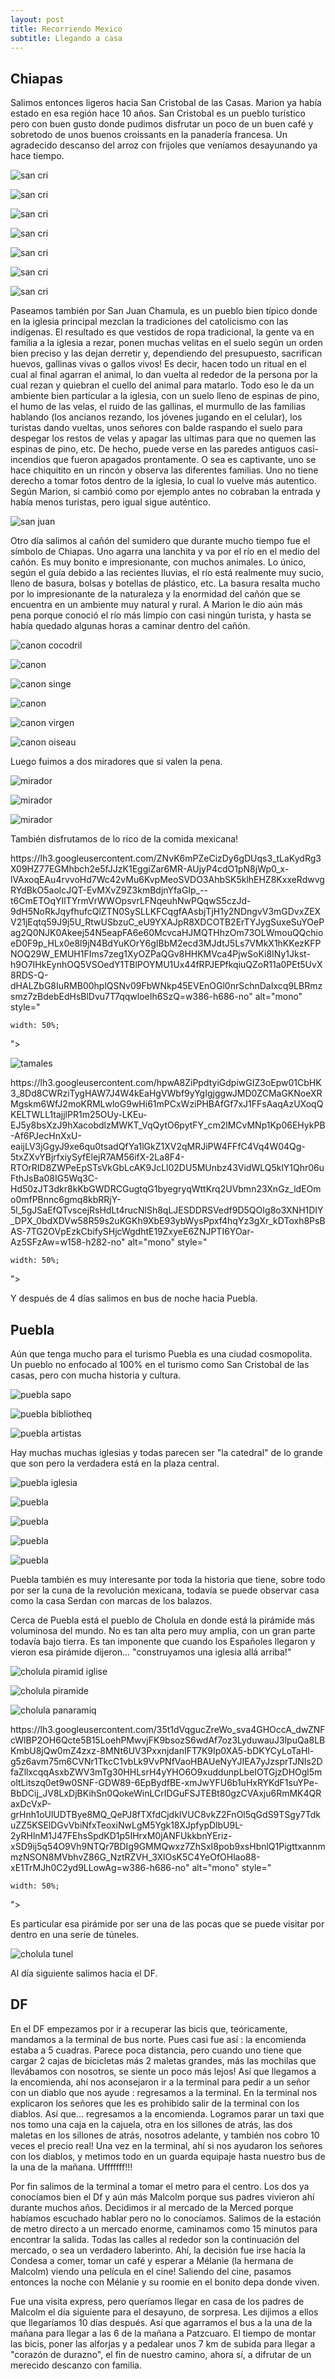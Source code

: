 ```yaml
---
layout: post
title: Recorriendo Mexico
subtitle: Llegando a casa
---
```


## Chiapas

Salimos entonces ligeros hacia San Cristobal de las Casas. Marion ya había estado en esa región hace 10 años. San Cristobal es un pueblo turístico pero con buen gusto donde pudimos disfrutar un poco de un buen café y sobretodo de unos buenos croissants en la panadería francesa. Un agradecido descanso del arroz con frijoles que veníamos desayunando ya hace tiempo.

![san cri](https://lh3.googleusercontent.com/fDf_x6fa_cw1ILONNWSorZm9HRfK-iBZTuI6AdIZqre7PEtogrr-rECPiJig3kO9VigHLgIQK7JkaNkL_uMmPVpufaEXDJa9BHp-6y5eWYRCtQ0N5VN6zchn5Z35XheuQJNsykoib31qtaOiOgyR9TAyFB80gs1Mig9dk6csr2koJ_oHex1ey6Ka1mhUB4oBBv4x2dXf5qEkOh-W_eaGaVIQWgsCmhWobcCYvCfuGU0nO3L7-IqW9YlZIbVdewvxhzkrebiMSB_9sgnm3F3r6H63M9R5ZBuXAk20TAbMowl6XeeXR2R2ayphIEv80FzxhWbg_lVjBR6qwnLd5o0G412v-18erBZGFZqEyPAA1AdBtg5TgwMO3bXLM5jKmVuC-rtcPEWYNZpexXq_PoJ_i6NAQDT1GnLSg3cMSp0C__sTRVpbjslUFZI-viuakcEGqWYAETyJvtKgHhWtqSxdrzTg5OSUFD6EHz0CDfeGdnnubITbJ-OWdsJHOadRnvbSv9J_JEajTXLfGJwUaHCMicfWP6Q9CWQqmyGtlHMdzXjqtbMTbm9EItcibOgMXIGrkU0QiA3vD-Y4zsjiR8eN3WxBp-B1H0nkHJeWDvU-Z-FsGKK7e9NhyV3BR26nyljAcS8_bMRrAAVH1p78pbEfiHlscMZ1fh7xag=w1215-h684-no)

![san cri](https://lh3.googleusercontent.com/Go1mZX1NeJyaFNw4PBoc6MmSooIHwXzGIeL5hZGDlnONut9cuxNiRqILLOYfRMc94mPzBi0TuItuIgqY8tTCbz1wWfFtrtpWc_gZvF2m9gDA3uwUbGIVbwuKCVeVYj6JqRbSR9lJE81H0uSGOmZsXCGq4znsbBStpyxcYV1B9Wo2p7aH9p123bI-pEu4w3afeTqJKXerqZi5sYDYXnDcsJLecU6fD4ZlA4yRXYBMObjdL7NvAhrK8_Hj54KhYwQ8-jWwOg7CiHkjOFP9_VzrE41vJshC4eWKWwNlfgcxlKZFdbsXzUu1qUsKnL4jwLbATsulcxEFFcrVtSvBlYNCEH4dmmPDmszC8gbBqVzGj90rYrWHTC56e4u7MvzBcjbuKo6lqb41HNIu3NKP5Hvk0z65saHq1oDrgyLwGLO6vsFm03vmW0rYQk70JvBy5fREwRU4fxIcKeoYYBfgfQP2UeYbX904r9YigXvVq2f4KG-YN2_oPq6jDpf10bw6KMc-SdQwCx7ro2k86C5fsCHmNqdZMd8fG9k87CONW-Q7JV8SPxF1UQuvGKl_PwNJD6G1MMEThmc73kE2vHvwnkRghxQWSh5YTrew8lHQALOOt83cGGEl0w3l29MVdAuiX1Z8hHn8RgspzavlYsA26Z2dPYU7R1I0yZGpSA=w1215-h684-no)

![san cri](https://lh3.googleusercontent.com/Zsj5wMSx3j8QXb4g_td6ycKmI_eXG0WtqZhKOd5i5hGJe4YDrSZSwbqgOE7Y_cU_OY7vg8w3NRKBkoEt_ACnGTIi833WSakVGPfml-tH5mM8j53oDLGNH6oF2jsOK7z_Ine2t5WIpZfSU_ea_cHbTvwkVqttPclPuTUcGPvEG0vFkrZIcG_Oihav3lnvgb3I88tMZQKbfCxsAcSVMP3tBVCcMbJ9kRXHF7RUq_Abc4CnYjXMBexYxh1ftgmrxcvW40cTFiyTdo6l7f4yCHli7PcAifP_pqV8bMItm8uMYRdYbo6G-75X2hUEZ-13zv707sKoL-Czcc1VOzHWh6HZ62ssMmLu45Dg8-laKmfJ8QY-tdYQMIwwxPq8COKTDvP0bP0K0sV_56H2Fy5jl-1f-zEj1AUS1BSfCEPhTvWPdQfOIA5xQ7XDURs0V_gw9vw_zYPhA2yTvDAQRsWJBCiRraaDz90vTNpRew2fKAEv4XDDSilvKhG294qDg2XIxAKR-4bvVe0f67AQbwEK2QfjYiYEzFViUu5lklsET_qhBkOE3J5-VRzuccCK1QpmziLZoj5qb6OeDYXgVM4H09_Uxe05DMAWIWesnB33nRixZlS5emNHNgzYi3jtFT99Cg4hiZHJkSvuLDKryY64mT0bIBIQ3mmdNnBEUg=w1215-h684-no)

![san cri](https://lh3.googleusercontent.com/lQeVQ2Hi7SPvR2BFRvNDWV_Fm-XZU5hNJyE2zjDyzo7qBd9sNXsaxFGIzNGmf9AkqnyRZw0X9_2KdAxjN62ZU3EK14nghhS7EcTHjywrMlkw5zrOUm2uNb1pDQ-UZUaX2A4h7mZmxH9J8A6Y_cHtsGBLLhwpKRvRgfRoCfxwx6K_T1BXiLpS_t0sA81iBgHTjDRqukwVIkb8e4N5J1MN2-DA_imltBze74CmfOyUiyherFWyqxP-goT6VyOEcjyImOzHpy311JQ73EIVDyzjHjVMjTFOV5QMrglCgK0GAb2ZP6Bc_L581g0-XUiKAu0LcNbh1JCIPuWW3Y8h0mD3MC7eSMq0ZtszrfzYdH26hq1oRPlPxCZmUlWVbdcEh-BJKqM3ka8SfaHAxEqRRQ10-uBIj8TFmTf1eRMOE2mg4ZQbdq_8t7HbxMvySqq7KwQFVhVT9d9j-oYqeZXpDNIuvdNYdlq-aR4_KLKzFGjqpIyzyHjTeRP4BAF-OYkUTI1YBfB32wNPugH-G3a-YROiTodDob6DAcDfP-zWNOGbM64dSHp72aKWcs6c0y85WHZSkcKO1pbvve0I5cPYg4elgxXjJ4LL0E53Bozu0G25bOhQCxfCgllbrkOgl5U6vMCnKT9-cokKPTwbgVo5f4TVoE7G5If7LJ76YA=w1215-h684-no)

![san cri](https://lh3.googleusercontent.com/Gbo5PSNZEbeb1BXKp5ReQSWtfDEGzntn6bopPP3pSWccDyEVde1Cyi99rbhefTuSs_39O3MG5bO6GXiEDZc6-NFgoHqyyHDeCCxEYRNpUgSe44j07yQUaZG1CFSAlLxlkvw_HsqI31JhwNSbRkHgRjuE6jMaAobAm8YrkOnXBidtTkxu73KdiLIE3xXCf0rZ9-5Sy6FptCMakk9kizTu7z5cOYZLjfcyf7Jn5BUZmvwa69xFvCFAAK3LRvkRcrcFjz2pnyoA04e35QZuKqMJ0uimpQwo2-JSIbzC-DHP1_aZ3Owd3NBoPoNsdJvKY2yFGY1nU8olUM5Zggruhttj7HHN87NGA9CVlb90Zt-zLBuQp2M5wR7KJauz3wag6SicwIKxmjaHswJzeC69s51iD9ap5woWzoH1dG9A770ke-GYdNd_ZcskkElXoPW3AAZE6Jwj63sIBQ6F9YVSCGgsocTn5upAkeMoVa_OsGIIPVIyCnrO5tXHJ-QGBvr0irBzFDS1lygjuQ-zKWw8-LpXnSu-TkVG_K0duDNMCtXtdmgKfIc6RiuBTMd1rUs8tNN0mVJwmRtV7d3X4ANQlK2lwbcaA24TBS5s7dI4W3fyNJzwzXtSpzyAUKt8bjEbHbuCFM4HNVKNYwhHsj_c0pXvR_iNn0qmr0uXgQ=w1215-h684-no)

![san cri](https://lh3.googleusercontent.com/0pmNbyui_WYWqBcbFJJvv5GAtY-mm6aKAwQyWS8JeAjS-iAtAz2VKq0HteK-rqVJI2LB3IHijMTMfCVa6wm7hxgiFMzGOPP_hZEjQgM-eYvACkeeHGPMaklhLXjxOgSA2pT6_S2P5los8OKg0TIGYbIHueLcSGYjWAkcW77lntB4GYNoamcgyV29JoGZS2pi8ZT-I1-ta19NLi6TLBl4AviYDK0suZMa9jHCPWOiquN2drnPC5s_ud_K_XSixVFmUOZhtzj0aN-bV_vRHlJ6xZ2Ib9hA9c7FEC4qVNleiR8-uwTXF7ObVCPrpS7uZWr4e555Q6HTwYt6bVrwbGTPMx6Ka17Xev_phgiGC9_R1vVSkk1QN9HVmxkKVu5Sy6p9uLHhVhBWlaFAIVX7dXfORRhD5i-nOFJUqfEBU9_9aLMzNgNW04Cqn3kLrwKbKxrGmv2BsnOamUrWVH8iHU2dsv26Kn3YZryLFVf4Yf9XYHz1Rk1xPzMkw_b8ChTlIaP5xwzwpRzZMKqnvFo4VgtyBmY2d8VIUNmB71VaGvCs9cOykXdUnLnJImxn80qbeSGIlyVKGUz2mAUwC8u4ZChGqkBohd2COpluX0jcxqWaiy6gVOsi9WlA-3E7Jrv0JHkg9-Z331V4wR6QG0SCDdP4m1sTrgRDa5VCzQ=w1215-h684-no)

![san cri](https://lh3.googleusercontent.com/T_caamcTAJaHlHWFbbCLESNJ_hCYXbGsv-S81k4GO08cPqXdGHFJgfhApeAvcJJpGdPHJrsx-l7MaIs0HUJ_h1MMfYJwK_MMb36M9s5XcQ7c8fUFDxy7lOWSOT56ukUCTV28gmCM4B8QBeEcLFWlkArwO-kns1CorMkmrCXPVU9-GA27FnXbL-6DNKHQ0nTBK0rU8lhCXi-5YUCP4VVWmmNE_prDukG67kzD3The8XdpYzsS2V6CZiEP8FDFbe6Dg9mBdCTF26qgbf2f0hmuDdQSedcdm12pvapz-j_v-L8zXK9FA_VQpg4bC66KFs_f5qRljHW8vGTvAjQvniHtGhVKKDY7kK5mCcohY5DQmi5daBvgnq7HUmzLm6u3GNj2SpqQCFmypmjvlx92qc7lrbFhwTZIRT102M4NFBZkPCKsIsosAtDy6_OdU3wr2hPTN4n4Plu27ssROJhwOMWauLp23h1_xO_nZ9VmWkcSybnwT2M2EL8SnVObuRqLt6P9yD8JEBnmxaUNcMIUmwb2pwngZghM3gNYvBodH37Ph4ywXKQ50VcsO8vHw9bTpIu3NrDy7bNyTeAFeJARYfs731RPsIG5W_bgBAT22sRvfOFRBuYILS0S-5h5DKF6OWIvcaN7gbFTQ-QgI7T9hjbPGDgCNzMN64hCQw=w1215-h684-no)

Paseamos también por San Juan Chamula, es un pueblo bien típico donde en la iglesia principal mezclan la tradiciones del catolicismo con las indígenas. El resultado es que vestidos de ropa tradicional, la gente va en familia a la iglesia a rezar, ponen muchas velitas en el suelo según un orden bien preciso y las dejan derretir y, dependiendo del presupuesto, sacrifican huevos, gallinas vivas o gallos vivos! Es decir, hacen todo un ritual en el cual al final agarran el animal, lo dan vuelta al rededor de la persona por la cual rezan y quiebran el cuello del animal para matarlo. Todo eso le da un ambiente bien particular a la iglesia, con un suelo lleno de espinas de pino, el humo de las velas, el ruido de las gallinas, el murmullo de las familias hablando (los ancianos rezando, los jóvenes jugando en el celular), los turistas dando vueltas, unos señores con balde raspando el suelo para despegar los restos de velas y apagar las ultimas para que no quemen las espinas de pino, etc. De hecho, puede verse en las paredes antiguos casi-incendios que fueron apagados prontamente. O sea es captivante, uno se hace chiquitito en un rincón y observa las diferentes familias. Uno no tiene derecho a tomar fotos dentro de la iglesia, lo cual lo vuelve más autentico. Según Marion, si cambió como por ejemplo antes no cobraban la entrada y había menos turistas, pero igual sigue auténtico.

![san juan](https://lh3.googleusercontent.com/Ilmbf0-mGEDsu0fLHruHzP7vroBBzScHEH9lka0cCabbqCZhBMECh7-5Ec96ublVsXy81n-83gyd82sO1PMQUCmNMczaxTE_5FarVGuT_NnAkCM8-Ffbh4_f3LnZWWaqicp0Yc6G6kWS7FfWeyDwYNmgMXFgjFO9DYQQtf52nFRqiRZ0zlJY1KA6r-aczizbOdN7-r3WjiVTKXsVvycqZ7kFolgMG9O7zJflhsiENUMRn4BjhOQ40obhkdEHVW_-_Rie5PYzKOlmnTv70-rALFk_qt5cCp_hLfRppldfAewvR03yGOAOpGs6AInBW1eJuoY7egYzNMd3Wl2BMa7UIzj4X4Vo2f5Syx-xOkj7zqona2Bpn1ZxjDMqxcgevhNRBRKDy4re9o06w2ypAK0qHe48IeGjMyXBr-GAuXXkJ1f3z8th47y93K-TyQGyuFgmn-9VlA7BBS-LShhugBmpYwkF0s0bRck4ATU49Mr6yhTR3aVAlz7WzFufStjMLeWBXVOOTcCW_szr5eApMAWaRRGnTPXn15YapEHVsYxZvq2hPV6KxBQYkACejZDZ43Q8nHVKSelRtcrcr22cNJ7BmAQbLu8mIcUAAOGu0oYEVrSsGZalDp1OQhrcH1HeatO5G1ipDfF5rmb6waSlfGD5mO8jX0YUDeBelQ=w1215-h684-no)

Otro día salimos al cañón del sumidero que durante mucho tiempo fue el símbolo de Chiapas. Uno agarra una lanchita y va por el río en el medio del cañón. Es muy bonito e impresionante, con muchos animales. Lo único, según el guía debido a las recientes lluvias, el río está realmente muy sucio, lleno de basura, bolsas y botellas de plástico, etc. La basura resalta mucho por lo impresionante de la naturaleza y la enormidad del cañón que se encuentra en un ambiente muy natural y rural. A Marion le dio aún más pena porque conoció el río más limpio con casi ningún turista, y hasta se había quedado algunas horas a caminar dentro del cañón. 

![canon cocodril](https://lh3.googleusercontent.com/bHImkTdbd_KAtGFe72nRKqvAFQIFrsrtAf8AVQ3PSj89EzlHJ8QIC6IhfvgeizFGh7ECXfjRNRrgru21xv-du9RxsezUI6F8herjquMGs8SLO9zVO_2mQfP5SHeDm5WtTOTsJrY4uCV3-TLQX9D0b54QDW-FUf9E7hzBOC6jfaS90odFLh9wNj9wNFvY1tABaFgBc7bK91krXQJPtokVGL24AB2kFo1-7jledJau190SmpIqV7YKZecpIZ6Ws8hJV8oMGhUHLZ15IvTgsHQX32Bi7iA41m04sO7SN6usxqlIcQB9Z2y2nWNOL3tBiflheeRRl1kuU0-h241LbkDLnHx-cHiXssF-pEzG4lZdtV_qi4jtkEEGunzaPgv8Uo9FnGFmv7mclphFvnaE87BawKiM_RIjVe8RjWI-S6rble4fHe9Pc5uY4eediq1Szt-FwvnlYE8oaS0GgHjRgu921PxjBSac7d_QZmJAeR7jUn3UWxxxQZ6POOwX0iUVkHlrKW6V38zSlx7ENbXcmmkHuY-tSdMQKuFmE4SI7w3vgoXFuMjEuS5QaDdkJ7susGeDhmh-DZfs4ZfuaT9ypIf9cVgv-hoHhrnIfwlROnjaFYzLRybi8FEbBxFXrW7MCybUjnAhMbknsd_jXUDr0HD60eU7Yqx4_W3KzQ=w1215-h684-no)

![canon](https://lh3.googleusercontent.com/MNLQZbSQ8m4H-hkUa3HdwU_5MXqgNRBQTOLhHix4WB9l1g2o4vQHJdFSqiMxFUdFgjOfTkpnwpz4FX2whn3ycIP-SShUSGf0RLXfkfQgkAjQ1G-FBZ4Bhj7g_KHte13HN7nCEwwYJCPmc4aDw4F1BO8xusEMkN5w86fmcvxfe_TELwxMi1jqtI4Au228jTl-uiTnJkmWv3k0nBU6SHWGVL7LNgRWFuI2A5Uei6fAhzfgDGqOQen_6rgOoLe_j6Zth53GrK-fMLSh5yD6sjVuUFhqwFn6L6aEGNgf-f6YPopPJx-K9qLj7ojhNOuhbsa4t9-r9n6YXnCvMwOJaGNvFAG2T5b0gdBrwUOt1-PJbRGQOHPLzHHTQyr4fW_HTYc9YT7iNhvLzdpeYg5BCOGWAejpB1F5UGVFe18VNLJBWrHoNPaD458HmhxrRe_f0JVIs35BRO7YUchbuX1JDovVa6UQLslSQbdR3V_DlhoYR1atjnojooKhDSVrysHyucvjiBOVl5Qm3nyrmKFqxdiwto4kumCp7MDu_giDllqABueGBtiHdysOWyeIamVNaV10pmRnzoHXKLOMBd31OVpAOCC2e_MajRIZAT5NZrAwDRWc45kxV46c0iYx3KU_2b_AJWGBDkBxJvqIgrzQMsE-aV-FtJBJU1bebg=w1215-h684-no)

![canon singe](https://lh3.googleusercontent.com/uHJ_9y102pAuhxQ5sgxuakBA18Y7qtQ6QeUV6AyHU0SrSZ5RN9uE2t4MnliiZTjcR3tNbDqnXOvjT1EtW1O_el-kYBSEBBOAXnb5YSgk4UOY0NqiYKdvJiVPfVVn1fFqZvVw7a780T7pmhA6s25cGHuAvaxsSSRbMhP5xFlblGyK9ogRYQ8__PpjFLOBaA6l6RYtxKisDEpA_lfLdX6VNQDPrNuD8BjU9wg2NU17fANYrkrdFKE6JgrPbocWVEgNv1vVIpVF_azYr4585ecUolWuwavF_rn1BEdKd6N5falIy-0baA9wtQ3oumcWMkfB4a3aL947fTwHuh3r7UEJIuOYVY_AX5VzrUmLXNd0uBseeZ-PAZUQqe_sOAttxahvSaVOFz1m6MJDcuMkkXmH0Imf6WhHJUrGPZqrF_YF5nMRpjK56kQ31_bGEEtoSb3QTUaduTN2Q_ua49KkEWHaZmS6vX-ORYiqNhpJCXgRsqfd063JugVrOrJP5tujLNooyvg-Fm1XV-t6Q6Ow3jRr0buAlYgxATlK3ULROSv2SarQ9GwRw7-_eBYB1ERB-6xfTW3Kx4HAKBWoy6Qfh4ZPgNH-O__Nn_dsvMJyV-NDp6ggztgSVYZ_B4wNRzFhGTX21H2LhOeRKT0HP7E4gtCwANMmedBQIos1JQ=w1215-h684-no)

![canon](https://lh3.googleusercontent.com/oG2W2s3qMbVm6ms2eiQtJPLudXkLRR4aezX-qgGRdaUkhcKj3b5kQsoibfPNT17NMuGaUhIR-LFwO1gh2XKn3yTS5JEnXzAgGGEduzU2u0hfPZd11DKe-93W7YRAyFz0Lr_JkJKjatrBrAX-NxZV8htY2wl_3vPJy95bXdrbGHQQaU32zPET-jXsRpTSqWjm29J2vuRJGUR1ak6DumgWJyqXLj1_r5X9TfgjHtuXLyn_xqKwHd-dIDcxuqGY1s35vLUAyqejnGWGtkYWCd-5-0VWsMdK8-oPMPVtJTdJtp_cz2Ol5snVG3GtFMfOa5oybaeIECxuRoNki3HAVHPvUfVtin5pzM-1PMx1bNfYHt84kCY5NzOWneH-ZkbGYXsA-Iwyh9sEebMa7ZprdYQzxh4MJVEsp8VtFQhYcMO4Ub3lUS5LPHK3sZPbDvdnioFj2-htY4KBu159QJ9uXsk1Z7UqajJTQkLGJR5-8yMj-hYJZlB06Gp_661LDYHs2AJuc6jL9ZRw0QIrP6q0ymmPOS07DunRoBpC_5zkd6CegXHmlBk_JaUGGInqRNbZ-qKGS-TEeVA-rQOOQIPdrpjckzeb8K0Oj5rL_jhtWu5y5Nw9UCdhH3D0Y111bF3vJIJXY3d-gXB_dbx9G2jAD1rUP8BMp2d7f11H7Q=w1215-h684-no)

![canon virgen](https://lh3.googleusercontent.com/zUINPnIsYUcRAFe8aVYrhI9xKxl-16njLWN8pZEHI5F1cj68ebm6NYsgqoETqd9rTV2wNJM6HgGSxwTE5_VSlWAefFhEm3T0zUc5sp4tiCOSm2ohp0_ZDmQ1I_U-vOynbwfhAgKh1-5-DHnhfqrE8_Br46U5ezSip6hN5SlvE9WfopYJ0sPqB4rJtGxSVXyYNKYnElSyYmZR3gu13GKOToS9TPDY-tC0CXufiRbY052bxiKLEqRwdWFfoml63Icw8Z5RE0g6ITJfi65NfQt3BP0HghKJHphirXYeATwIStC0jMw7OejqkWybwqZZ4g2JTtStEXyzT6wAFrQB9jlFBKWLBpBUBUSzFMrAakNTwuAasiLmD-dTd5jWa6h7HjFm7KiAXaXi-Rn31XwTvtG6ykZE8qoSy9w0FcUwaATwnPAmD3EWNnCnYClmOIdN49J8KJcONnqZncwsvRDcIFLvnp8y0SzWBjbdUwA489ipy2vFZ0vMFcIclhO1J2SZdINsPfNy_dPiGE5ZfaSwnaZJc2Q10KyazSfhx89bHJWZt5yHSur7B2f95TD66jAgL5IMR46TnYePnq0b80joTyZgutuWMnnxpzCME-rd8xCG9j8shZRFQ3aPwoEZz7DKjItIOSf8WexD9CzP8q3Sn0vO-mvIdFAGnDhv0g=w1215-h684-no)

![canon oiseau](https://lh3.googleusercontent.com/gtazdWx-zh84GCHy-jRHg7ENmUnBWBTfjOB3eKGa9UkVcG5D6VR6odDh_i4YnuKSzaKDKA6M0yGcweLEtryakwfeOv2b_EOxhukm602eBAdj2MTanCa6Aj9YvLBrVLU_9sqE0Q86KsCz7NK6HmiERNy-RbuJ1m5tYbfd8mHsJgOo1EnlYveAGHeB95kJyXSVe6UnIsHEKsUKNYzZbBViSkPdRgFWPgzn3wE43ArspVf-p5ujhBBr_Evamr0j90x5Ns8YJpce-kxDT_rGMkjE0oxL5eNK3jM_uY3n91clxxy9Z0llN3eC0UaasfBvY30ZFJb_DLNOx1dS_gu2djpRyfJXNqKmu-cZ2534GWprxHMGf6obKB9LuOZjnHNgNRjHEU9YUmbQJydx0cUuoXISU3QihbhReaZ_bpXYAP1IujAI1Gea_FKZotZ_7rVpuTL6hVtbhEEW-2PAfvyxfezwtkMyvezjV4aAKkWEGozgoKL1lYs_fN61RAPNp5mooaCZAORojJl077p0-j3QZCzsxaDpSWO8LPhgpLlJPC4xKtbYSaHo5U39qmDxSEYh1Dj65QY1JkKclPd6_tOBH-nquyAsZT5zv90nGiBA5NnCFzTTJ6QbcVMV8e60YhG516fxz23at6VBdPPpU7kdttsuj5WSqxyOBX_FTg=w1215-h684-no)

Luego fuimos a dos miradores que si valen la pena.

![mirador](https://lh3.googleusercontent.com/-bLOS5FChNGiZotRtcSvLrXB4quGOkDaQ1tQXi04GAfLKh9PF30RXFuum4mXkz-NM_pKDiVZqC3DMsEE7KY2Kau1TXdvVKfIwEkxnUDQB4XJNIzCmN98GJvDVwenrjBaGE0aRFZ9OHIptDjLHN-M_KSagc6cyNgrXgjuhd6sHS1jYDwqxUCjHioyWQ2m2h6tSxDXJe0D2ZRx6FSSKQum8kTOmT8hiHu3yA9P26ko10OlwM8fHjoqIvTzhkiv17NBbXgUOu9_vp8L0VjqJ0Dn-IxsauKA3SMAeCPZRYV1HQUmZy1k2HjVFYSFzSscAkrW8eDCOGRjGR8zBZn7Z4B_8eOdGUB72abghVFQvDGHoslghFmcc8KT6-xLgG1cnHrfPTw6_eBbqDkCkG2mD-oa-unjeRgnmUFX9QBrMTmlfEtpD2JBNXF2t6gHcRukCwtx7ZpfkQ33T4l8E8kW7FvTW4YZRs1db3bomFBm8MhTw12C6uTsYo70aY0a81r9_cPFZ-ivxvcPfrqsH9dj2K4QsVhhmXlKNH12iv1BgmDKRaKoZN9C8PYnqTaZ7MZXYQ2NkJi9aayde3BMXz7qNUHiJmP37MAytmWuyMOyK-MnJ_YSNBsTm-be9eWEiMSErHv324jzOVof-4m1CrsSadWngcexnk5y7vUeDA=w1215-h684-no)

![mirador](https://lh3.googleusercontent.com/3LaxmfdaL7js8L9PE8_kSrqOit6xZmFfHJyw_EVO7PHve70u7aPy-beBmosgAAtQG_iG5z2GNRIxdzxsnRLM-iLvOmIJWIAt8pHHZjjYjx4SYQZc5EzoJQCSKq4gnQi7uM5Mkyinak_qIrfXVKN3nPr2_5eSV8io-IWASH1O49qT4k04vO1Ho2BgovUjIkwnzBXfAI74ewAR1asAPptuTt9iIlWWCA7sWs5gcgZM3cpbfT2XRmRHp7NXbW6Nv8qqmFZsc7NzXlGtVDWebmXE-7iTrT84dxzNitQl7bVNTdw4b6flwNFyUbpqpyKyU5Dlgm66Cqf2CMlkH_K5abCvKdLku7E0roSuMK5Rtu9ymNbX_G7zi22ITs_GYabQoluygP4sYmF-FvEWo7LQrmn6lhgDTI5pkgYmnjCIsIzdOldgWmCN414VOxZEt8n358P_E-Z51x6e6yuWN_myhiLOuMP5GI0_Th__zK08lHKZ7edGsWm191WS1ic15of7rS22RDBZsvsdvPS0hSFjk_R30G-GUk0eVBUmlASSpZqEbnLiaj8jgDoW9XkbEQ8pxH6KLmSrwCrZc5aZVnGas_HWT0Ou5DKlqXrKoMcaIwglpTKJZ2coDPMJCulzcZq65dNiNDf6Gnm8EozCcammM-Bj3KPEQsFPrIJZdA=w1215-h394-no)

![mirador](https://lh3.googleusercontent.com/-Vv5kAsENLrevDtfvD9pv_DojT4C7oSaal1epbjNULi8_M9VPxyCETWNdm398EjYi6kTIUvugXU11wChdi_x-rUfMhjvHDxxfrJZqzdB2SJPBurwbS0ef3A358MMr2OlONjuck5hlRzLlrh-5NUtUdACD0RpgKsmq0o1_PHBTtJnHKxyqi5_lTOpu89hwz2ElQdA7-3wc2bKHvFlCX92J8_aZCblvkPkfPtFrmCYRHZghylGOFAB0u_n3d9-PS6vqFe1HyxvnH_rb2zW1FsnUSEkpBCQWD7J2Vcx6U7Wbr0dqdIHvQHcq3DJG3sxfZxfsTZOmvbOCu0nHB-DGV-QUI2lLg3jzqz5TpSpDxd2G2iwqNig0tPzHe_yJt37NvDOpro2_eJY7hr2_v1HGHs7lDBsmQklOVOMVFXlkuXGgzRPNHcghW_MdgdjesSQMiOwUK7kNmaXrQLRYpwdz-Hs085blkwUeiVeHooQRtdEaA7rfWxin-GbYJfjYRPP64O9k0a5JYXTBvKeLhVmNsiqfsRfqZunrI35VaYSN0WULdnHP9l76B073o1Fki4hZZyC7-aE7cumAEUJCi22m3_Aq0QeOcwjJp5ZQdpCbTSBTBxCe0Ex6uQO7iO2_7s7k02Kq34eKDH1tCDYhpfADOgjnkh-le2IecTxQg=w1215-h684-no)

También disfrutamos de lo rico de la comida mexicana!

<p style="

    text-align: -webkit-center;
"><img src="https://lh3.googleusercontent.com/ZNvK6mPZeCizDy6gDUqs3_tLaKydRg3X09HZ77EGMhbch2e5fJJzK1EggiZar6MR-AUjyP4cdO1pN8jWp0_x-lVAxoqEAu4rvvoHd7Wc42vMu6KvpMeoSVDO3AhbSK5klhEHZ8KxxeRdwvgRYdBkO5aolcJQT-EvMXvZ9Z3kmBdjnYfaGIp_--t6CmETOqYIlTYrmVrWWOpsvrLFNqeuhNwPQqwS5czJd-9dH5NoRkJqyfhufcQlZTN0SySLLKFCqgfAAsbjTjH1y2NDngvV3mGDvxZEXV21jEqtq59J9j5U_RtwUSbzuC_eU9YXAJpR8XDCOTB2ErTYJygSuxeSuYOePag2Q0NJK0Akeej54N5eapFA6e60McvcaHJMQTHhzOm73OLWmouQQchioeD0F9p_HLx0e8l9jN4BdYuKOrY6gIBbM2ecd3MJdtJ5Ls7VMkX1hKKezKFPNOQ29W_EMUH1FIms7zeg1XyOZPaQGv8HHKMVca4PjwSoKi8INy1Jkst-h9O7IHkEynhOQ5VSOedY1TBlPOYMU1Ux44fRPJEPfkqiuQZoR11a0PEt5UvX8RDS-Q-dHALZbG8IuRMB00hplQSNv09FbWNkp45EVEnOGl0nrSchnDaIxcq9LBRmzsmz7zBdebEdHsBlDvu7T7qqwloeIh6SzQ=w386-h686-no" alt="mono" style="

    width: 50%;
"></p>

![tamales](https://lh3.googleusercontent.com/Nk8WFpfpdoqw7vMkHptNHcG_l0o6Gg-0kFAJz8RFlQya5TVOVW26JIQb9YLBOWJOR1UBdKZl6_31lHH9ZeBrrzHJApl2YdqLx2YrEOmtZ9uUU-jWGLcwilKEl6Pi0uv9hLjEGkyWC_mcmapS3IKsJLxQRUzfHUhQFHmmcRQSl9WpwQqBTifmHkZp9AR_4ZfGqH5F82BKErWgmycNZ_wCBiDjZ9VteV_x8VVHtusVPjAixCdmexHj3ryrdXvsEM_xqnDZIBbLjLSjQhrVKY0_0etASQ_E757KxpqmRkXWByRzPtqXDMvFBqAuOochmiFAmJUl2ZMRzM7ZYxNDVTUax7WKTPo9LJe5Mi4uovi6AjlEjfg2BuMTjVhwacejDav2owqFyi5uwMvY7F0DjTTPr3OOHQLA2UH7kyPVCEKhmVQ36MJh8tWXzlvwnnnBIe_0IINYsky2AinTBHwqxsnHLaP_wSVKmNQqmOuWYmUZ_X7PvRVnhx0O34OMcukMtt1aclI3XiMjTBH7sokpwR2ZLjj_S25psvwFhLtclMxmS9zq2pCCyqJYzmFuR6_2dV4jYNRSFIgRtVezt3nmx1PGQlJGu-SBAXQvFZOhLGWQVOgt6yMOHqXg-1VITZy6D3S7zFG1J2jxd8yrfVxwsTMaOsrzDyUfFTtdXg=w1215-h684-no)

<p style="

    text-align: -webkit-center;
"><img src="https://lh3.googleusercontent.com/hpwA8ZiPpdtyiGdpiwGIZ3oEpw01CbHK3_8Dd8CWRziTygHAW7J4W4kEaHgVWbf9yYgIgjggwJMD0ZCMaGKNoeXRMgskm6WfJ2moKRMLwloG9wHi61mPCxWziPHBAfGf7xJ1FFsAaqAzUXoqQKELTWLL1tajjlPR1m25OUy-LKEu-EJ5y8bsXzJ9hXacobdlzMWKT_VqQytO6pytFY_cm2lMCvMNp1Kp06EHykPB-Af6PJecHnXxU-eaijLV3jGgyJ9xe6qu0tsadQfYa1lGkZ1XV2qMRJiPW4FFfC4Vq4W04Qg-5txZXvYBjrfxiySyfElejR7AM56ifX-2La8F4-RTOrRID8ZWPeEpSTsVkGbLcAK9JcLl02DU5MUnbz43VidWLQ5klY1Qhr06uFthJsBa08IG5Wq3C-Hd50zJT3dkr8kKbGWDRCGugtqG1byegryqWttKrq2UVbmn23XnGz_ldEOmo0mfPBnnc6gmq8kbRRjY-5l_5gJSaEfQTvscejRsHdLt4rucNlSh8qLJESDDRSVedf9D5QOIg8o3XNH1DIY_DPX_0bdXDVw58R59s2uKGKh9XbE93ybWysPpxf4hqYz3gXr_kDToxh8PsBAS-7TG2OVpEzkCbifySHjcWgdhtE19ZxyeE6ZNJPTI6YOar-Az5SFzAw=w158-h282-no" alt="mono" style="

    width: 50%;
"></p>

Y después de 4 días salimos en bus de noche hacia Puebla.


## Puebla

Aún que tenga mucho para el turismo Puebla es una ciudad cosmopolita. Un pueblo no enfocado al 100% en el turismo como San Cristobal de las casas, pero con mucha historia y cultura. 

![puebla sapo](https://lh3.googleusercontent.com/aC-zexexqlXgGwrEL59wbzNy8iw7n3Yprqaj5zjolWP2wznRtta1zsPvcoSARFX_7SbNQiLPEixfxBMeWI5fbQOV5Y_inpz8d3WfZtN0uHty-7HZM7lngTeLGXJgpm3EgKEFQSpx9ySdI-6_MoLNtkJVn3Ks-kgYtuW62bKUvNZKxrPTcdMX2T5Zt94LkhC_590nUsQcQtmaAASxH3hdq3qI_1hG4myjy-O2tJMrf01iXQ0NaMsrJtCNeJUGlTe27vJ0qPfGHpHuOvJd9PLZXs_Xe43GNcQU2v8b8jguvjhkK6sC9FPWubW0eZOK6sYUDnBX5d7QqvCNV2szVQ5I0NuzcyvhNUSBfIfyl4il9_YLe4QYL2sGXI6thzREvoajAxezPc7shKN0ZtHQEliuLaoNOki596RusveOzJPDOsJ2AWEUtEDbyP8YvdEdS4pcCy3ES6w055lVWugsbxNPp8Ja-sKpLamip2um3zkogsO9wv5yfkkJ6zCZzfm1RdsaV1hqlYG_fGBEKwmuGi27QaavugbcdugZ0Uky941qQofnEo45fgJO5aJe28a5BtYQMNpTRP58E98U58d1-H4VadiIE-RRe-9hO87G-6gocg4LlcbfG-EUo1cMNU8yEYqgpiIQeM6YOuO5i0mLFczQhYiY0FA0ASpvbw=w1215-h684-no)

![puebla bibliotheq](https://lh3.googleusercontent.com/mNSMTZFCtiXr_WGracflRZjcpdKFjZZfB46PWXKXC-mbpRBWX1mtTSrlYBDyo7T9cRytbQXTZ3Im0cqrjv-WeiGwdMcq3vqcypnUIowNiqnt0NMOrjJ1wObbII5hYL-x8OjaVqJvNs_3cucklKcGJavpoxnXhCP3Idqg-ZkhYevBVZfzZr73Ivgm1Bu3L9r7ZL4SUudcETHLILdxDwMc9J7svAYgXgdM3mTrbAzkm5UeRGT31j-lao5idNQcmA3ySd0KGUF-tZBUVWJj5CFzFpKfRAl50kV_j0WP1GJJnwiMguQvY6V9LCC5sJLUygj9R7Gb0fpu1R5WHcQjivPQhdQpD82L1zTCaTJ_lGJpXe8mk1bkL-puu5SR85JfzaA14ayRFSWthfIbWIVpVutq69RKCO3Yo5m7m4e5f5o5hOpZl3C5m1sLSoKy6UlbpRrmlzJuYbP3l9aJ_RYHzvTK2Gz49TSZJL1WYeGp-qvAHFLpGkQQkfZl2B02cIbixR0Q8a8zvpOQcGNoEzpVw_y35nLlDlkZYuil3dHSVW6d5azu8gouLu0ww4tljPvX4w5ljrYDXja2ZJ9sTBbeRFe0-8Xhr6Q-32NJW7NKrmyR9P5gyJUSCT1i4u5Ymua1x3-bTtm-DfrmZYtAjpZyZHjUil_3ai73ZvZ3ig=w1215-h684-no)

![puebla artistas](https://lh3.googleusercontent.com/OpAZdLc22oq0RYCtGjYEjCUobK_7ccKlBK1_P67ejVk-7M9R2pf36Vftgzteoi7fJPopNs2MExOVCXzgasAhRqh6Vn35chiK9t48so5iJVAiGCrY3QFPIctGMI2Num_6AoblpGNpUXBlFDDD-wRsRxYRlbrEiwX0lk06xTJiLodkxxmqCHcUTUrh7YNJEqtVRV2mEb-BpVrMR_wvKkO61OgRqG7eCqOYmzHLeCQ4HTAeHE1KtIxzQhPtb4eT8wmW9y-cz00XzR2aPxR1wn3VVfyDszGo3tjSA_KBVF_VCQCB7UEvp2cqG8VpXlXM-un5vZVv42dPSLLYFCLv6eGScT0ChFsU83vE3QCE8M_BLQRqZu00f_Uf1Z-cI_gHEpf4SJcZl9j5ATIiDo7wxME10EivLrh_ImjwWwBMLlPWfdRvzkesW66eAAhWnlqDTmrvNNq0XVSgjWAD2UdjMyLerPxD2tBHhGLxz0GrQ37tzyvH8_aI7K5kW_BbXchXCyvlR7zsxgnGmXwLygj9ENglkVDi-4TilMUk40Zq4jf-5WLAyzXzilH4pyHoPwGH-vd49km_yJ8Uc5wIm2m7Cjax7YMdlaWRQ9yxk7zWo8L2ndYoKNkbYTJiDrD1llcyll3RsW8YEZlotHW-nkU_G1zZlgWeBL0agJ2Rqw=w1215-h684-no)

Hay muchas muchas iglesias y todas parecen ser "la catedral" de lo grande que son pero la verdadera está en la plaza central.

![puebla iglesia](https://lh3.googleusercontent.com/xOhIzY8LLtWVszCfrcgYQ20-6kLebDpwbVc8kTiasJp1AlhVhkPWS168iDOXn8HAIFgwaQNCnRnFX-_ZsE5YY_Yv3jaxXsgmN5fuBbsi87HyHBWQv8_ElsJHE0xs67kW-TToehupDOFQT5ASxluhlwcvj3WVNJ7Qzr-Le5wjVnXCbY7O-20v7PdhzPOjMFCL-wK382iUWiJcNrDrQUReBoltu3WIDoAe79t7h4TCI5d1f_KvCAGHQ0gJZF6UcSv3RRSYU3CmJcwzoYJ-hj-30F-MAz0grFcxNv1ORVdnu_DoPJDYnIeMBCPtEdUT2RidQIsIkjKLXqFquYK_lkYm_NQ7MLZKguPGglEwVSrcpuVFrnHDk-LeD0Hup7NN1ioaEOIJ4ZzkOqrsJKe9Mr8V5RjbCSxjOT8rA4TdEoeMLLlGVE4A4k575JEdqLeBBZ_MRwjDL4tXJqhXB6IzZcRyaj1MUbXyO_5EWWtGNGptYhHMQpAOcrB4C_SHxSHNMXu8xlk9IiGqdx9tQHUGrBYzBU81N7NtuyJyP2Cow8h4PXrsjDWLLA_-L_t7MYLbcaET9KGEGxB5RWuOAq9C1BAga25ShkAtXIFXr_Aq-ncLjyF9Tn57aV6cuH661L7FFivAxjqKAJdQqJIrd5etoKCYShxWZJpePU45Mg=w1215-h684-no)

![puebla](https://lh3.googleusercontent.com/5zzSvp5BfMmJ-yU8Ns0RP1WVLspIwqp3k5YKG9IqYRxVPg7wbt3d4gN8MX1DGFu7gw8W0D9-ybfxekHF1uOgjKmmAk718Se-0hlEFBAjYvhq00IQbWCWq_QJyQq7BBtSmiDaxe8H_9lf-PleDRRV5pmhzGcjU8nFaIwvRIh-3GtRmtfMkLrI_BBqb1Dkw0jW8_uYlp3yOH2FRkNAT9O1LKxSgN80z78C05wCxGG5skc18NSiyTvreBCrarDNqpunjm17Cfu-BBZe47pnhgCBW9i5YqiptlMI600L0nXZaclAzZ_foYoLkZL8LRnXUihLo79F8IpcYrfllPQYKHoaLZaeDTzq7EJ1ot3I5SIbEKkyiwbawtZypImDUK8LZyRTyxgrD97zJEpiKU-cj-YokX5-yKWzQ4NqJCc1LAYLmbujCxe3BJnm1IZJODqvzyJZD4UBD-uHpWbgXvKfS7ssEWsLPH0VjpCrTVhL8UcuIk-UegDLcTHyjZOK6Jzdx1kP-OzM2lYAG8msmnfBYqj9TPbrqkuTbcL-tEVwrkZJRLBmPxWYd_6U8vzelN51PWO7zcxcYdWcBfeLhBOg0raCcN3w68h97SQDt2yfB39FQsaRk-ASh54Z9Gewkga32QUK7gmo9mqeHphQRe9R5XO2oR4WpXLIb_C3ZQ=w1215-h684-no)

![puebla](https://lh3.googleusercontent.com/k3Ng_iQI__SduqOenugtWyjzDADNp2r9NLN7hQZJnHrE-KHWKMruc9qBA9lGQoC3Wz7hN9y12ynjuzGAqk485ilw__eRyrme0_jJKlxWPtsgNsVRerz1If6-t1_uQaTWjVEtzu5z91s2rvP1W93Fw5PGTAfyzD6d_zqcSELIasY7MdFfZY3uRa8yU8B9M_qGr3MFwIoXDzTCHGaLTm0M0RSb69q-kj5SC_oGho-5tuuwRZDaB-eoSky_ICHyfU4shfHwT-NOS-CYpoE17UMB-16d7cxuA_C1GKQTt1WNZ7rfd_7SsWoV3IIMOX525dcRWlLPIlQNsnYePepc-xgPEfxoJ1TaUTIoeLlYx_CenmI1s38k1vVlTvwFmSwSf6cmZ8o6CbS5qVC9GiTZVrNDm9LAxoRWLNutKYGUy_t6TllYGme3WsT-oxzXybtqFqGQnLWoVhmPaDeXbcz2BdemMqHNwNPttk_UoYPES8gtBNHQ8jYDEfNfgSx66n5VcJA9fa8rqtWqjXYGVR3WwTp4YVmQ6O27rNGwcEipRt7xk6h0oqp4HhrJE9BzGl_wX5k6BP3Lp-lVgDhYxo2VkBoi-4WKU7rdbQ2K0I7GT9IDwtdulGVFvCdMGQ8qYQXSUmizfGOgEyRk1P4Sd-fsBRJKOWUir7KYVGw0Ow=w1215-h684-no)

![puebla](https://lh3.googleusercontent.com/Y6N10gxSMXvOYVu07Iy9SKAdPolYEoRtPN7wTLGHceJLddOL36R6nDPhy6oUa2yGqpRFHw2SMHc6OaUeEHZ07Z93QO7Z66Y7n9pmiWxpjC_NgpEUr5hrM94ijHNJZk9De4w82p8E2F0VpwXm1Grc2CMI08VwTeGQpByFT8OkSp0bsBGjeDX_VT_MaXQY0BP-hHXcO9w7mzVGa5hBwmwy_JXowHPgyap8NUZTt0mvIdYmOBa8_z5Sd2zfzabN6cCNFBCoh-h-iuWETpTUmuIXdr6fozwlfqwBX0fwmtWlj5DPD1iU-V5L-oW0mIa_hiJpSt5wqXv4ZVmrkgp4EpSwnwi79U05wJiIEuDEhPu9X0SVCtAZ6raPZrN6PNwzNFn8N5irHeEMLOHxW2ENjzUI8PLKFg3R7AiZf6gK6tcI6AWuS8015zO3lwtH4mq4eT_xQBBZ6RHCkexa_49GDZKZ6_sLP3fAvQ-QNKRugg2XK-fb-ghyoyZQw5_i08tecV6VX82TsGb85JlhnBRJwEzok-XZ3cFMPCXpQHzPmEM11nU3Y-2q8Vvlwm7dIy3lpVdgNatK-tUVGSFtgsX0CBk2_vdUCqk2QxrUGTUEPoFsHMHm67gnpGOw7ntAAdj0mhbBujilMS2TIaDfQHXkjPxWtLju3pgLttXRVA=w1215-h684-no)

![puebla](https://lh3.googleusercontent.com/hlENBbxmSPdvXDhtt0r8eMLiT0UquVNvvldQ-_h3HaO-Zt7qsiDK1hPyMJ8OA6zh3iSeqPCYDSfikqo4CxFeDoyeZgcDpQvE_8X0pvPpLpVpXvJlHtB8aFe9RXaxGW40Xqk1W729guRIrlftuYkZIp-l9vXu02Zb6HNmc_WUV7kNFs_4J-fG6ndzYFQ0g1md4DQU7IkGynpxkzpkxKEyFlKpuEdOsYg7A4irGmnvwWGaWSTxB0sddzuJKPnOGfW_4nhKThEG1MTbKdeekQcDUjUHWSS0mDcfukC1OtfSxCf09Pep3ZH_r35hL9dYjt48rB6oo0rEnNAS3ptcIDH-os3bIn8IlSACDXzvFgD0g8rcz9hbhCtE3RZY2Wgx8Dd_ZKMMKmKYZdXFsbHamE7J5t53gsw3z8V5ok_gLCY5RT-S4CPxxYlH0RDcSWA-43c1lIkEy3WuoeeftSST7z92PizFTYSw2s9J1iKo69gqvazQnQAP1FFjCKxeG55rlrdU_Kjmm1GP14p3w_vJ3yKjAHbYsQ0c7Re2OuPJd_i5GjWI_-pwF06Hxwui-nTRJUyDlaUqDWgs875nOX7B9LNOIrt5_YyOX3s2KwpSBkFNIfKEce3bZ_wyEd_NcdYZ8WHi8Xn1xwvgEtnzRfF_2AZmiz7PIdkSfonQzQ=w1215-h684-no)

Puebla también es muy interesante por toda la historia que tiene, sobre todo por ser la cuna de la revolución mexicana, todavía se puede observar casa como la casa Serdan con marcas de los balazos.

Cerca de Puebla está el pueblo de Cholula en donde está la pirámide más voluminosa del mundo. No es tan alta pero muy amplia, con un gran parte todavía bajo tierra. Es tan imponente que cuando los Españoles llegaron y vieron esa pirámide dijeron... "construyamos una iglesia allá arriba!" 

![cholula piramid iglise](https://lh3.googleusercontent.com/GURy-a3Zo5QrIUAvGcSERpC-_usSYJJ_kh2EvqGh6PzWI_3hXNB3DRGVO_ZWT7O39sYOaOnPhCe0u5UddLzRAkO0Co4RbHbWpsq9zaGzAli8b8nTI6sv1iB7ZK1qCrV2rV_NTxFTknwHNng8_KWlTSNmGJIUEYYS7VVmfpk9e0cXHzaZIE1KObOk6UGKtGolDbYYPHd1C-3I0wcZcNXcs3_e3Ap_a77Ku-EcBs8DIExTmvYj2u4T-t13ecN1S5HcRiHWcuhZSrUdmF9O_GPUVNzRIqdUUltnXhcTIiTTJ1muwEARBPiKSPS6aQ5ea2XPkoyWBnS5lfuUN8y4Wf2jXSxfGaKa18O8Rglq2ViqYHc7XnUP9CgxZXkodM8evPdPNDXutIONgcU3eUJhCspTHuReO1fs1h326dKcClKNXAd1Vw18fuacsblEXnxulIJyXaLWHAolz0B0_YpxDwhtcYIwnuxvLgWzkNhG_auApVO4SYOp-knG41Mild7a0T886La4fAKEsDbTnJ9aUHo3HbpasS-qg8HPyFyWIrHFypWoQ54k6mIRL-BievEZ8yEILMNViUxMU076xLAbVbmZmH3K-dh49UpP3R8x0DGgV-FhLY-ic3j9U00kZ7PXepSnhfn0d39LLx6BSYgB1_dtRvjPpxRg7jqhKQ=w1215-h684-no)

![cholula piramide](https://lh3.googleusercontent.com/Efdya6ARW5PltkIdmQ2OZ8bz_TNKDbtxMaakf4XDp297MVvrZU92gKXOcU4K9J9yWCwp7wODCHyxRBhA6sF-SWv9V984RxXs0kit1Kruk-6X9OiERFehXPmWVJqVu_K9sFyAm898_QnNPEnYxlNl_ixFj7eXI68ZzNYHSe2U9OaUExuj46cFAQO7GVaKknnIzRgdRYNeFvZNGXqAlRvUuSFlSxW7UO0uFpFbn2VV7cHaYlnQnsoxRfJ7gt1WgpOsErZzQFWIdZDYJ22d2z_0lvGomDKjwRoaQ-0xOMiG2DY0Kf50IfaUbmr1zgNwoRDwF_N8poD2ulCgmv-mZ0Ezl_zbJ8cgaI_n0pl3RHq0Ts4cLXSp-UGk41B80NKlYVtMp4p-S0zM_JfbSC9oQ3EbZ73oPvxbyQsqM8NbCqjH60_xbeikCe5y8Ke9rbs138BOX-SA5-1thWTH8xSvdKxF6bVWwWxhNYVcswHLGhdtIaqMyuDz8_hkpupC3kacKNWb7Y0hu7cDbxjUnRKiTK3bEv2SfqNvxMcF5e2tXNva-f3CO3eIroEvF15UVpvSWNoIpyup3m7odGJO-T0CLQf4dlt3YgGJVeTsIRSdxT60AqE8vaL_kzyanxpMy9o959XPKlyRUFhEE8pSsKjgENKDwPri1X1ZFwVo1Q=w1215-h684-no)

![cholula panaramiq](https://lh3.googleusercontent.com/cF-gZ4vPQXSOisN55eg0H8eH121zW5Zdl3pU_nFPZIxa4RA_8neh-v0sZUdWSqtZcOkMYR9wO1bDppBQJ9bTiAEFJwXBAkAWs76u6hfSkIXyi06U_5a06OFdrRcmZ97MANAGI7i2K3RaM2SmIX7Fup6H2CUfs7jhqnPnRE9aNRj2s2oimQJNqY7A0NJ-mbG7C932AOoBtjnCHzm2ip3Jp_w4uWkScJpZXX5n-9kyqg8LbHL7CAzNoHmLDH4d3qfzXWX9UBdDWP4H8K-YAs0tdOqhTzTQdX_gOAor0JTAVHnp9wVHz7FLcpN9UGa9-eMDDF2svSWw8hrZMbwDyqrH-ASg7o7Ed4l0gFyQBPasJ33R1PTzxIPyOjCdbTERuV5rdL29W0a0CCz1w1goJIIz1yYQ6odwki4qjmHMREVdF6OEJQUIHLyPSz3D8JXqitmfzWqN4ls6XVeECaYPFiamGqW2NScofxnMAEChi8Z3rKsec-SetWosRWsc7s1rD2zIZOdDVoawYN04luv9VTV4owLi9_ZZnVqHeeJ6A9g9Qea3wF7hsLj_9wP0ZmR_66gyM7EeS5U0WaaO3bQ0KuE53z_pFwBPCCcK78Lh6MgY728Lw9QuGOE8AiYXdZCRswHA_lIZYua86_sMy9JHoteLNjJG8xKaNyY-ZQ=w1215-h317-no)

<p style="

    text-align: -webkit-center;
"><img src="https://lh3.googleusercontent.com/35t1dVqgucZreWo_sva4GHOccA_dwZNFcWlBP2OH6Qcte5B15LoehPMwvjFK9bsozS6wdAf7oz3LyduwauJ3lpuQa8LBKmbU8jQw0mZ4zxz-8MNt6UV3PxxnjdanIFT7K9Ip0XA5-bDKYCyLoTaHl-g5z6avm75m6CVNr1TkcC1vbLk9VvPNfVaoHBAUeNyYJIEA7yJzsprTJNIs2DfaZllxcqqAsxbZWV3mTg30HHLsrH4yYHO6O9xuddunpLbeIOTGjzDHOgl5moltLitszq0et9w0SNF-GDW89-6EpBydfBE-xmJwYFU6b1uHxRYKdF1suYPe-BbDCij_JV8LxDjBKihSn0QokeWinLCrIDGuFSJTEBt80gzCVAxju6RmMK4QRaxDcVxP-grHnh1oUlUDTBye8MQ_QePJ8fTXfdCjdkIVUC8vkZ2FnOl5qGdS9TSgy7TdkuZZ5KSElDGvVbiNfxTeoxiNwLgM5Ygk18XJpfypDlbU9L-2yRHlnM1J47FEhsSpdKD1p5IHrxM0jANFUkkbnYEriz-xSD9ij5q54O9Vh9NTQr7BDIg9GMMQwxz7ZhSxI8pob9xsHbnlQ1PigttxannmmzNSON8MVbhvZ86G_NztRZVH_3XlOsK5C4YeOfOHlao88-xE1TrMJh0C2yd9LLowAg=w386-h686-no" alt="mono" style="

    width: 50%;
"></p>

Es particular esa pirámide por ser una de las pocas que se puede visitar por dentro en una serie de túneles.

![cholula tunel](https://lh3.googleusercontent.com/sdiylFUeCpNHtiOyT9t6AJtcL4FbXbtSN9HSCKfvsyUI6pIXcK_yn_cXijKQQ_66k2wQIS_Po2WswbZUZ_aGywY1TzUvsVtHut_3lcj8nHkOG0_z0xEPPEX8gELYax-9LmQLKcJrXuFHmo6FlTjN_4ZFhfAOVypv5PAt7x6Q9gPyYgYLHEYeyxe838n235ubXx2yfTOQpYAsLf09Hkmxmw6VvIduLmzPnJwqFbDJX2_RJldjwXf9PzSyhBBP8kCq7LipoYjrJ0OShQ6zqRS-LQmyTIs8nJPb9ZjzHAMG3enNu9FaYKG2ttR31hR0vyPaphMQjSstJbNAKeeosrZtnuzpohkEOFgKUzWdGFVQP0CQRLEsuoR3Vw2m--DucLa4LM4QEKtQUuXdssek-4qKfHo8X6Hqc4ge2yun9CNXU2jlNjEankevDRQPM6plLTINNqvSyDcsRCYjRRjyvy0aHMobdiaYY7h97fvspb0b1cSnyC6Q8Da36-psNPNMtrEKyAkbksNoOWZ2TqztLOdzvbok7cXPJLQbwSzTjLkckf-ZQ7t9RgX8bFR7_UtLgVUeFXjk2wJKgUitcEC7GiXfcy1Zy9iWAC7qkGWmlzh2MdiKhjQM5v9spS0tZGknTIVmDkC7jj-VRi3exZOWxY9DxpX2cQ84zwkRTg=w1215-h684-no)


Al día siguiente salimos hacia el DF.


## DF

En el DF empezamos por ir a recuperar las bicis que, teóricamente, mandamos a la terminal de bus norte. Pues casi fue así : la encomienda estaba a 5 cuadras. Parece poca distancia, pero cuando uno tiene que cargar 2 cajas de bicicletas más 2 maletas grandes, más las mochilas que llevábamos con nosotros, se siente un poco más lejos! Así que llegamos a la encomienda, ahí nos aconsejaron ir a la terminal para pedir a un señor con un diablo que nos ayude : regresamos a la terminal. En la terminal nos explicaron los señores que les es prohibido salir de la terminal con los diablos. Así que... regresamos a la encomienda. Logramos parar un taxi que nos tomo una caja en la cajuela, otra en los sillones de atrás, las dos maletas en los sillones de atrás, nosotros adelante, y también nos cobro 10 veces el precio real! Una vez en la terminal, ahí si nos ayudaron los señores con los diablos, y metimos todo en un guarda equipaje hasta nuestro bus de la una de la mañana. Ufffffff!!!

Por fin salimos de la terminal a tomar el metro para el centro. Los dos ya conocíamos bien el Df y aún más Malcolm porque sus padres vivieron ahí durante muchos años. Decidimos ir al mercado de la Merced porque habíamos escuchado hablar pero no lo conocíamos. Salimos de la estación de metro directo a un mercado enorme, caminamos como 15 minutos para encontrar la salida. Todas las calles al rededor son la continuación del mercado, o sea un verdadero laberinto. Ahí, la decisión fue irse hacía la Condesa a comer, tomar un café y esperar a Mélanie (la hermana de Malcolm) viendo una película en el cine! Saliendo del cine, pasamos entonces la noche con Mélanie y su roomie en el bonito depa donde viven. 

Fue una visita express, pero queríamos llegar en casa de los padres de Malcolm el día siguiente para el desayuno, de sorpresa. Les dijimos a ellos que llegaríamos 10 días después. Así que agarramos el bus a la una de la mañana para llegar a las 6 de la mañana a Patzcuaro. El tiempo de montar las bicis, poner las alforjas y a pedalear unos 7 km de subida para llegar a "corazón de durazno", el fin de nuestro camino, ahora sí, a difrutar de un merecido descanzo con familia.

